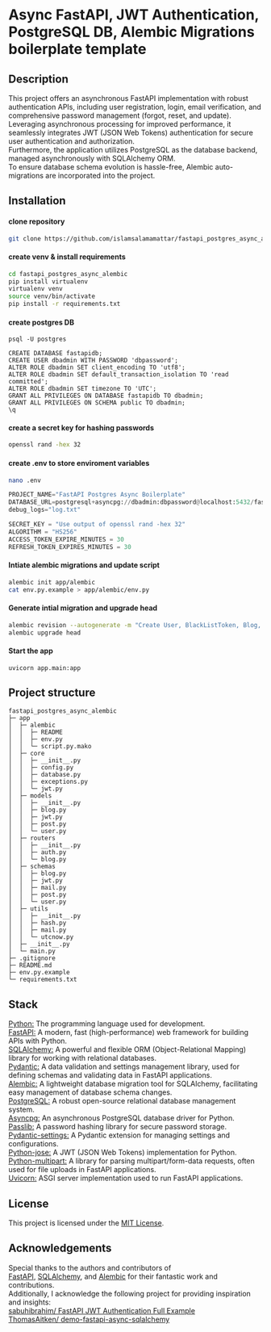 # Async FastAPI, JWT Authentication, PostgreSQL DB, Alembic Migrations boilerplate template

## Description

This project offers an asynchronous FastAPI implementation with robust authentication APIs, including user registration, login, email verification, and comprehensive password management (forgot, reset, and update).  
Leveraging asynchronous processing for improved performance, it seamlessly integrates JWT (JSON Web Tokens) authentication for secure user authentication and authorization.  
Furthermore, the application utilizes PostgreSQL as the database backend, managed asynchronously with SQLAlchemy ORM.  
To ensure database schema evolution is hassle-free, Alembic auto-migrations are incorporated into the project.


## Installation

#### clone repository
```bash
git clone https://github.com/islamsalamamattar/fastapi_postgres_async_alembic.git
```

#### create venv & install requirements
```bash
cd fastapi_postgres_async_alembic
pip install virtualenv
virtualenv venv
source venv/bin/activate
pip install -r requirements.txt
```

#### create postgres DB
```
psql -U postgres
```
```
CREATE DATABASE fastapidb;
CREATE USER dbadmin WITH PASSWORD 'dbpassword';
ALTER ROLE dbadmin SET client_encoding TO 'utf8';
ALTER ROLE dbadmin SET default_transaction_isolation TO 'read committed';
ALTER ROLE dbadmin SET timezone TO 'UTC';
GRANT ALL PRIVILEGES ON DATABASE fastapidb TO dbadmin;
GRANT ALL PRIVILEGES ON SCHEMA public TO dbadmin;
\q
```

#### create a secret key for hashing passwords
```bash
openssl rand -hex 32
```

#### create .env to store enviroment variables
```bash
nano .env
```
```python
PROJECT_NAME="FastAPI Postgres Async Boilerplate"
DATABASE_URL=postgresql+asyncpg://dbadmin:dbpassword@localhost:5432/fastapidb
debug_logs="log.txt"

SECRET_KEY = "Use output of openssl rand -hex 32"
ALGORITHM = "HS256"
ACCESS_TOKEN_EXPIRE_MINUTES = 30
REFRESH_TOKEN_EXPIRES_MINUTES = 30
```

#### Intiate alembic migrations and update script
```bash
alembic init app/alembic
cat env.py.example > app/alembic/env.py
```
#### Generate intial migration and upgrade head
```bash
alembic revision --autogenerate -m "Create User, BlackListToken, Blog, and Post Tables"
alembic upgrade head
```

#### Start the app
```
uvicorn app.main:app
```

## Project structure
```
fastapi_postgres_async_alembic
├─ app
│  ├─ alembic
│  │  ├─ README
│  │  ├─ env.py
│  │  └─ script.py.mako
│  ├─ core
│  │  ├─ __init__.py
│  │  ├─ config.py
│  │  ├─ database.py
│  │  ├─ exceptions.py
│  │  └─ jwt.py
│  ├─ models
│  │  ├─ __init__.py
│  │  ├─ blog.py
│  │  ├─ jwt.py
│  │  ├─ post.py
│  │  └─ user.py
│  ├─ routers
│  │  ├─ __init__.py
│  │  ├─ auth.py
│  │  └─ blog.py
│  ├─ schemas
│  │  ├─ blog.py
│  │  ├─ jwt.py
│  │  ├─ mail.py
│  │  ├─ post.py
│  │  └─ user.py
│  ├─ utils
│  │  ├─ __init__.py
│  │  ├─ hash.py
│  │  ├─ mail.py
│  │  └─ utcnow.py
│  ├─ __init__.py
│  └─ main.py
├─ .gitignore
├─ README.md
├─ env.py.example
└─ requirements.txt
```


## Stack
[Python:](https://www.python.org/) The programming language used for development.  
[FastAPI:](https://fastapi.tiangolo.com/) A modern, fast (high-performance) web framework for building APIs with Python.  
[SQLAlchemy:](https://www.sqlalchemy.org/) A powerful and flexible ORM (Object-Relational Mapping) library for working with relational databases.  
[Pydantic:](https://docs.pydantic.dev/latest/) A data validation and settings management library, used for defining schemas and validating data in FastAPI applications.  
[Alembic:](https://alembic.sqlalchemy.org/) A lightweight database migration tool for SQLAlchemy, facilitating easy management of database schema changes.  
[PostgreSQL:](https://www.postgresql.org/) A robust open-source relational database management system.  
[Asyncpg:](https://github.com/MagicStack/asyncpg) An asynchronous PostgreSQL database driver for Python.  
[Passlib:](https://pypi.org/project/passlib/) A password hashing library for secure password storage.  
[Pydantic-settings:](https://pypi.org/project/pydantic-settings/) A Pydantic extension for managing settings and configurations.  
[Python-jose:](https://pypi.org/project/python-jose/) A JWT (JSON Web Tokens) implementation for Python.  
[Python-multipart:](https://pypi.org/project/python-multipart/) A library for parsing multipart/form-data requests, often used for file uploads in FastAPI applications.  
[Uvicorn:](https://www.uvicorn.org/) ASGI server implementation used to run FastAPI applications.

## License
This project is licensed under the [MIT License](https://opensource.org/licenses/MIT).

## Acknowledgements
Special thanks to the authors and contributors of  
[FastAPI](https://fastapi.tiangolo.com/), [SQLAlchemy](https://www.sqlalchemy.org/), and [Alembic](https://pypi.org/project/alembic/) for their fantastic work and contributions.  
Additionally, I acknowledge the following project for providing inspiration and insights:  
[sabuhibrahim/ FastAPI JWT Authentication Full Example](https://github.com/sabuhibrahim/fastapi-jwt-auth-full-example)  
[ThomasAitken/ demo-fastapi-async-sqlalchemy](https://github.com/ThomasAitken/demo-fastapi-async-sqlalchemy)

